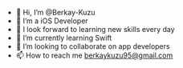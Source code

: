 - 👋 Hi, I’m @Berkay-Kuzu
- 👀 I’m a iOS Developer
- 🌱 I look forward to learning new skills every day
- 🌱 I’m currently learning Swift
- 💞️ I’m looking to collaborate on app developers
- 📫 How to reach me berkaykuzu95@gmail.com

<!---
Berkay-Kuzu/Berkay-Kuzu is a ✨ special ✨ repository because its `README.md` (this file) appears on your GitHub profile.
You can click the Preview link to take a look at your changes.
--->
